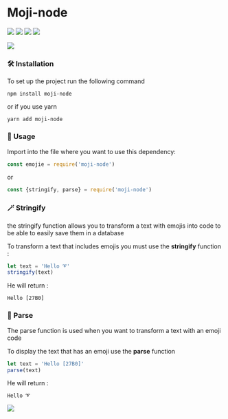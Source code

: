 # Moji-node
![](https://img.shields.io/badge/build-passing-brightgreen?style=flat-square)
![](https://img.shields.io/badge/Version-1.0.0-blueviolet?style=flat-square)
[![](https://img.shields.io/badge/NPM-1.0.0-red?style=flat-square)](https://www.npmjs.com/package/moji-node)
[![](https://img.shields.io/badge/💻-Website-blue?style=flat-square)](https://alexandrepletty.com/portfolio/cd18/moji-node)

![](https://cloud.alexandrepletty.com/app/media/a3573af1-7426-498c-a0d8-565ec723d817.png)

### 🛠️ Installation
To set up the project run the following command
```
npm install moji-node
```
or if you use yarn
```
yarn add moji-node
```

### 📰 Usage
Import into the file where you want to use this dependency:

```javascript
const emojie = require('moji-node')
```
or

```javascript
const {stringify, parse} = require('moji-node')
```

### 🪄 Stringify
the stringify function allows you to transform a text with emojis into code to be able to easily save them in a database  

To transform a text that includes emojis you must use the **stringify** function :
```javascript
let text = 'Hello ➰'
stringify(text)
```
He will return :
```text
Hello [27B0]
```

### 🔎 Parse
The parse function is used when you want to transform a text with an emoji code  

To display the text that has an emoji use the **parse** function
```javascript
let text = 'Hello [27B0]'
parse(text)
```
He will return :
```text
Hello ➰
```
![](https://cloud.alexandrepletty.com/app/media/ff91f1f9-2ca4-4a99-9fd7-89c548b891cc.png)

